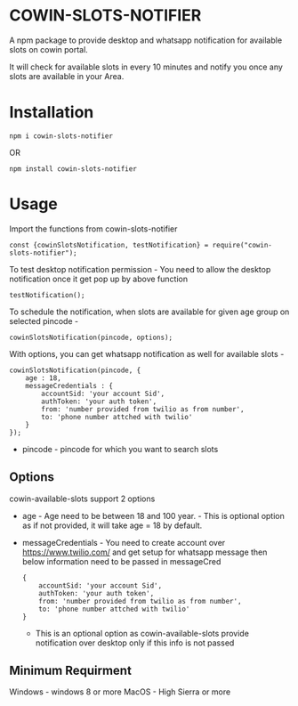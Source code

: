 # COWIN-SLOTS-NOTIFIER

A npm package to provide desktop and whatsapp notification for available slots on cowin portal.

It will check for available slots in every 10 minutes and notify you once any slots are available in your Area.

# Installation

`npm i cowin-slots-notifier`

OR

`npm install cowin-slots-notifier`

# Usage

Import the functions from cowin-slots-notifier

```
const {cowinSlotsNotification, testNotification} = require("cowin-slots-notifier");
```

To test desktop notification permission -
You need to allow the desktop notification once it get pop up by above function

```
testNotification();
```

To schedule the notification, when slots are available for given age group on selected pincode - 
```
cowinSlotsNotification(pincode, options);
```

With options, you can get whatsapp notification as well for available slots -
```
cowinSlotsNotification(pincode, {
    age : 18,
    messageCredentials : {
        accountSid: 'your account Sid',
        authToken: 'your auth token',
        from: 'number provided from twilio as from number',
        to: 'phone number attched with twilio'
    }
});
```
* pincode - pincode for which you want to search slots

## Options

cowin-available-slots support 2 options

* age -  Age need to be between 18 and 100 year. 
        - This is optional option as if not provided, it will take age = 18 by default.

* messageCredentials - You need to create account over https://www.twilio.com/ and get setup for whatsapp message
then below information need to be passed in messageCred
    
    ```
    {
        accountSid: 'your account Sid',
        authToken: 'your auth token',
        from: 'number provided from twilio as from number',
        to: 'phone number attched with twilio'
    }
    ```

    - This is an optional option as cowin-available-slots provide notification over desktop only if this info is not passed


## Minimum Requirment

Windows - windows 8 or more
MacOS - High Sierra or more




